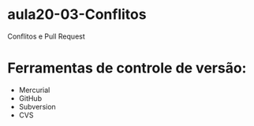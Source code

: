 # aula20-03-Conflitos
Conflitos e Pull Request

# Ferramentas de controle de versão:

* Mercurial
* GitHub
* Subversion
* CVS
